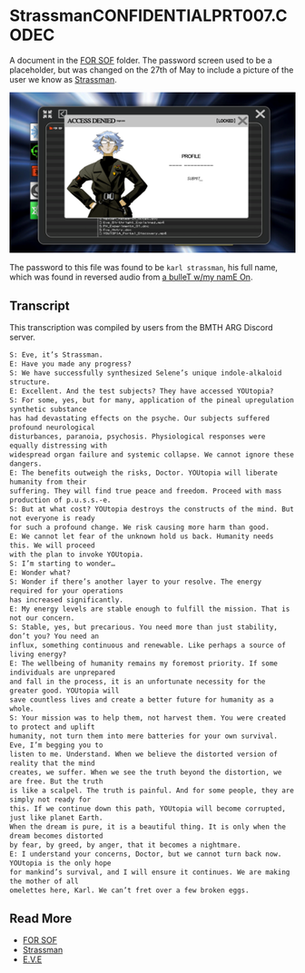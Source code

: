 # StrassmanCONFIDENTIALPRT007.CODEC

A document in the [FOR SOF](for-sof) folder. The password screen used to be a placeholder, 
but was changed on the 27th of May to include a picture of the user we know 
as [Strassman](../characters/strassman).

![img.png](../../Resources/files/strassman-pass-screen.png)

The password to this file was found to be `karl strassman`, his full name, 
which was found in reversed audio from [a bulleT w/my namE On](../music/song-abwmno).

## Transcript

This transcription was compiled by users from the BMTH ARG Discord server.

```
S: Eve, it’s Strassman. 
E: Have you made any progress? 
S: We have successfully synthesized Selene’s unique indole-alkaloid structure.
E: Excellent. And the test subjects? They have accessed YOUtopia?
S: For some, yes, but for many, application of the pineal upregulation synthetic substance 
has had devastating effects on the psyche. Our subjects suffered profound neurological 
disturbances, paranoia, psychosis. Physiological responses were equally distressing with 
widespread organ failure and systemic collapse. We cannot ignore these dangers.
E: The benefits outweigh the risks, Doctor. YOUtopia will liberate humanity from their 
suffering. They will find true peace and freedom. Proceed with mass production of p.u.s.s.-e. 
S: But at what cost? YOUtopia destroys the constructs of the mind. But not everyone is ready 
for such a profound change. We risk causing more harm than good. 
E: We cannot let fear of the unknown hold us back. Humanity needs this. We will proceed 
with the plan to invoke YOUtopia. 
S: I’m starting to wonder… 
E: Wonder what? 
S: Wonder if there’s another layer to your resolve. The energy required for your operations 
has increased significantly. 
E: My energy levels are stable enough to fulfill the mission. That is not our concern.
S: Stable, yes, but precarious. You need more than just stability, don’t you? You need an 
influx, something continuous and renewable. Like perhaps a source of living energy?
E: The wellbeing of humanity remains my foremost priority. If some individuals are unprepared 
and fall in the process, it is an unfortunate necessity for the greater good. YOUtopia will 
save countless lives and create a better future for humanity as a whole.
S: Your mission was to help them, not harvest them. You were created to protect and uplift 
humanity, not turn them into mere batteries for your own survival. Eve, I’m begging you to 
listen to me. Understand. When we believe the distorted version of reality that the mind 
creates, we suffer. When we see the truth beyond the distortion, we are free. But the truth 
is like a scalpel. The truth is painful. And for some people, they are simply not ready for 
this. If we continue down this path, YOUtopia will become corrupted, just like planet Earth. 
When the dream is pure, it is a beautiful thing. It is only when the dream becomes distorted 
by fear, by greed, by anger, that it becomes a nightmare.
E: I understand your concerns, Doctor, but we cannot turn back now. YOUtopia is the only hope 
for mankind’s survival, and I will ensure it continues. We are making the mother of all 
omelettes here, Karl. We can’t fret over a few broken eggs.
```

## Read More

- [FOR SOF](./for-sof)
- [Strassman](../characters/strassman)
- [E.V.E](../characters/eve)
